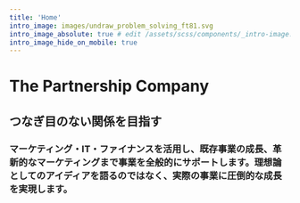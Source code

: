 ```yaml
---
title: 'Home'
intro_image: images/undraw_problem_solving_ft81.svg
intro_image_absolute: true # edit /assets/scss/components/_intro-image.scss for full control
intro_image_hide_on_mobile: true
---
```


# The Partnership Company 
## つなぎ目のない関係を目指す

### マーケティング・IT・ファイナンスを活用し、既存事業の成長、革新的なマーケティングまで事業を全般的にサポートします。理想論としてのアイディアを語るのではなく、実際の事業に圧倒的な成長を実現します。
